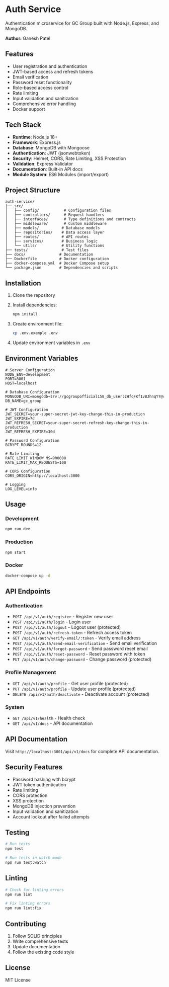 # Auth Service

Authentication microservice for GC Group built with Node.js, Express, and MongoDB.

**Author:** Ganesh Patel

## Features

- User registration and authentication
- JWT-based access and refresh tokens
- Email verification
- Password reset functionality
- Role-based access control
- Rate limiting
- Input validation and sanitization
- Comprehensive error handling
- Docker support

## Tech Stack

- **Runtime**: Node.js 18+
- **Framework**: Express.js
- **Database**: MongoDB with Mongoose
- **Authentication**: JWT (jsonwebtoken)
- **Security**: Helmet, CORS, Rate Limiting, XSS Protection
- **Validation**: Express Validator
- **Documentation**: Built-in API docs
- **Module System**: ES6 Modules (import/export)

## Project Structure

```
auth-service/
├── src/
│   ├── config/           # Configuration files
│   ├── controllers/      # Request handlers
│   ├── interfaces/       # Type definitions and contracts
│   ├── middleware/       # Custom middleware
│   ├── models/          # Database models
│   ├── repositories/    # Data access layer
│   ├── routes/          # API routes
│   ├── services/        # Business logic
│   └── utils/           # Utility functions
├── tests/               # Test files
├── docs/               # Documentation
├── Dockerfile          # Docker configuration
├── docker-compose.yml  # Docker Compose setup
└── package.json        # Dependencies and scripts
```

## Installation

1. Clone the repository
2. Install dependencies:
   ```bash
   npm install
   ```

3. Create environment file:
   ```bash
   cp .env.example .env
   ```

4. Update environment variables in `.env`

## Environment Variables

```env
# Server Configuration
NODE_ENV=development
PORT=3001
HOST=localhost

# Database Configuration
MONGODB_URI=mongodb+srv://gcgroupofficial158_db_user:zHfqFKf1vBJhnqY7@cluster0.3iyatym.mongodb.net/gc_group
DB_NAME=gc_group

# JWT Configuration
JWT_SECRET=your-super-secret-jwt-key-change-this-in-production
JWT_EXPIRE=7d
JWT_REFRESH_SECRET=your-super-secret-refresh-key-change-this-in-production
JWT_REFRESH_EXPIRE=30d

# Password Configuration
BCRYPT_ROUNDS=12

# Rate Limiting
RATE_LIMIT_WINDOW_MS=900000
RATE_LIMIT_MAX_REQUESTS=100

# CORS Configuration
CORS_ORIGIN=http://localhost:3000

# Logging
LOG_LEVEL=info
```

## Usage

### Development
```bash
npm run dev
```

### Production
```bash
npm start
```

### Docker
```bash
docker-compose up -d
```

## API Endpoints

### Authentication
- `POST /api/v1/auth/register` - Register new user
- `POST /api/v1/auth/login` - Login user
- `POST /api/v1/auth/logout` - Logout user (protected)
- `POST /api/v1/auth/refresh-token` - Refresh access token
- `GET /api/v1/auth/verify-email/:token` - Verify email address
- `POST /api/v1/auth/send-email-verification` - Send email verification
- `POST /api/v1/auth/forgot-password` - Send password reset email
- `POST /api/v1/auth/reset-password` - Reset password with token
- `PUT /api/v1/auth/change-password` - Change password (protected)

### Profile Management
- `GET /api/v1/auth/profile` - Get user profile (protected)
- `PUT /api/v1/auth/profile` - Update user profile (protected)
- `DELETE /api/v1/auth/deactivate` - Deactivate account (protected)

### System
- `GET /api/v1/health` - Health check
- `GET /api/v1/docs` - API documentation

## API Documentation

Visit `http://localhost:3001/api/v1/docs` for complete API documentation.

## Security Features

- Password hashing with bcrypt
- JWT token authentication
- Rate limiting
- CORS protection
- XSS protection
- MongoDB injection prevention
- Input validation and sanitization
- Account lockout after failed attempts

## Testing

```bash
# Run tests
npm test

# Run tests in watch mode
npm run test:watch
```

## Linting

```bash
# Check for linting errors
npm run lint

# Fix linting errors
npm run lint:fix
```

## Contributing

1. Follow SOLID principles
2. Write comprehensive tests
3. Update documentation
4. Follow the existing code style

## License

MIT License
